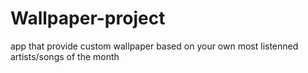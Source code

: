 # Wallpaper-project
app that provide custom wallpaper based on your own most listenned artists/songs of the month
